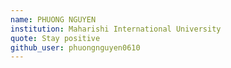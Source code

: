 ```yaml
---
name: PHUONG NGUYEN
institution: Maharishi International University
quote: Stay positive
github_user: phuongnguyen0610
---
```

